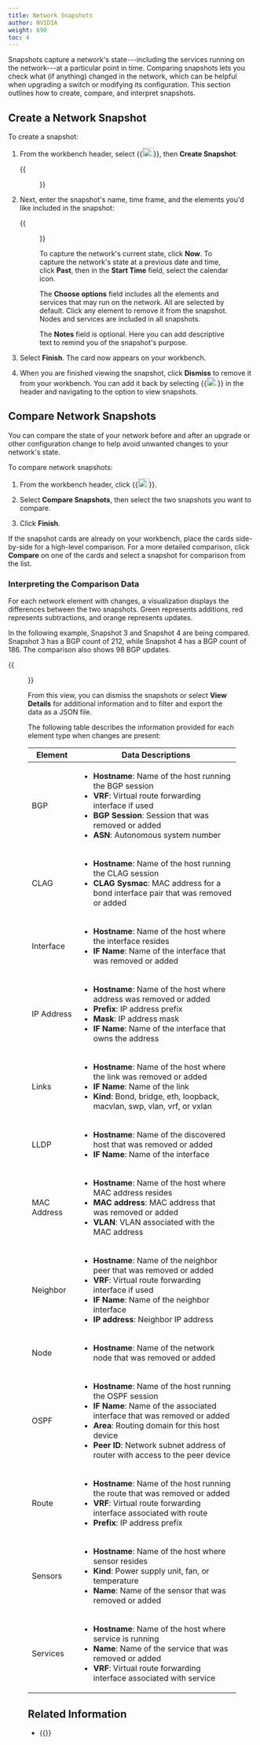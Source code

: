 ```yaml
---
title: Network Snapshots
author: NVIDIA
weight: 690
toc: 4
---
```

Snapshots capture a network's state---including the services running on the network---at a particular point in time. Comparing snapshots lets you check what (if anything) changed in the network, which can be helpful when upgrading a switch or modifying its configuration. This section outlines how to create, compare, and interpret snapshots.

## Create a Network Snapshot

To create a snapshot:

1. From the workbench header, select {{<img src="/images/netq/camera.svg" alt="snapshot" width="22.5" height="18">}}, then **Create Snapshot**:

    {{<figure src="/images/netq/create-network-snapshot.png" alt="modal prompting user to create, compare, view, or delete snapshots" width="400">}}

2. Next, enter the snapshot's name, time frame, and the elements you'd like included in the snapshot:

    {{<figure src="/images/netq/create-network-snapshot-enter-name.png" alt="modal prompting user to add name, time frame, and options while creating a snapshot" width="400">}}

    To capture the network's current state, click **Now**. To capture the network's state at a previous date and time, click **Past**, then in the **Start Time** field, select the calendar icon.

    The **Choose options** field includes all the elements and services that may run on the network. All are selected by default. Click any element to remove it from the snapshot. Nodes and services are included in all snapshots.

    The **Notes** field is optional. Here you can add descriptive text to remind you of the snapshot's purpose.

3. Select **Finish**. The card now appears on your workbench.

4. When you are finished viewing the snapshot, click **Dismiss** to remove it from your workbench. You can add it back by selecting {{<img src="/images/netq/camera.svg" alt="snapshot" width="22.5" height="18">}} in the header and navigating to the option to view snapshots. 

## Compare Network Snapshots

You can compare the state of your network before and after an upgrade or other configuration change to help avoid unwanted changes to your network's state.

To compare network snapshots:

1. From the workbench header, click {{<img src="/images/netq/camera.svg" alt="snapshot" width="22.5" height="18">}}.

2. Select **Compare Snapshots**, then select the two snapshots you want to compare.

3. Click **Finish**.

If the snapshot cards are already on your workbench, place the cards side-by-side for a high-level comparison. For a more detailed comparison, click **Compare** on one of the cards and select a snapshot for comparison from the list.

### Interpreting the Comparison Data

For each network element with changes, a visualization displays the differences between the two snapshots. Green represents additions, red represents subtractions, and orange represents updates. 

In the following example, Snapshot 3 and Snapshot 4 are being compared. Snapshot 3 has a BGP count of 212, while Snapshot 4 has a BGP count of 186. The comparison also shows 98 BGP updates.

{{<figure src="/images/netq/snapshot-comparison.png" alt="comparison data displayed for two snapshots" width="700">}}

From this view, you can dismiss the snapshots or select **View Details** for additional information and to filter and export the data as a JSON file.

The following table describes the information provided for each element type when changes are present:

| Element | Data Descriptions |
| ------- | ----------------- |
| BGP | <ul><li><strong>Hostname</strong>: Name of the host running the BGP session</li><li><strong>VRF</strong>: Virtual route forwarding interface if used</li><li><strong>BGP Session</strong>: Session that was removed or added</li><li><strong>ASN</strong>: Autonomous system number</li></ul> |
| CLAG | <ul><li><strong>Hostname</strong>: Name of the host running the CLAG session</li><li><strong>CLAG Sysmac</strong>: MAC address for a bond interface pair that was removed or added</li></ul> |
| Interface | <ul><li><strong>Hostname</strong>: Name of the host where the interface resides</li><li><strong>IF Name</strong>: Name of the interface that was removed or added</li></ul> |
| IP Address | <ul><li><strong>Hostname</strong>: Name of the host where address was removed or added</li><li><strong>Prefix</strong>: IP address prefix</li><li><strong>Mask</strong>: IP address mask</li><li><strong>IF Name</strong>: Name of the interface that owns the address</li></ul> |
| Links | <ul><li><strong>Hostname</strong>: Name of the host where the link was removed or added</li><li><strong>IF Name</strong>: Name of the link</li><li><strong>Kind</strong>: Bond, bridge, eth, loopback, macvlan, swp, vlan, vrf, or vxlan</li></ul> |
| LLDP | <ul><li><strong>Hostname</strong>: Name of the discovered host that was removed or added</li><li><strong>IF Name</strong>: Name of the interface</li></ul> |
| MAC Address | <ul><li><strong>Hostname</strong>: Name of the host where MAC address resides</li><li><strong>MAC address</strong>: MAC address that was removed or added</li><li><strong>VLAN</strong>: VLAN associated with the MAC address</li></ul> |
| Neighbor | <ul><li><strong>Hostname</strong>: Name of the neighbor peer that was removed or added</li><li><strong>VRF</strong>: Virtual route forwarding interface if used</li><li><strong>IF Name</strong>: Name of the neighbor interface</li><li><strong>IP address</strong>: Neighbor IP address</li></ul> |
| Node | <ul><li><strong>Hostname</strong>: Name of the network node that was removed or added</li></ul> |
| OSPF | <ul><li><strong>Hostname</strong>: Name of the host running the OSPF session</li><li><strong>IF Name</strong>: Name of the associated interface that was removed or added</li><li><strong>Area</strong>: Routing domain for this host device</li><li><strong>Peer ID</strong>: Network subnet address of router with access to the peer device</li></ul> |
| Route | <ul><li><strong>Hostname</strong>: Name of the host running the route that was removed or added</li><li><strong>VRF</strong>: Virtual route forwarding interface associated with route</li><li><strong>Prefix</strong>: IP address prefix</li></ul> |
| Sensors | <ul><li><strong>Hostname</strong>: Name of the host where sensor resides</li><li><strong>Kind</strong>: Power supply unit, fan, or temperature</li><li><strong>Name</strong>: Name of the sensor that was removed or added</li></ul> |
| Services | <ul><li><strong>Hostname</strong>: Name of the host where service is running</li><li><strong>Name</strong>: Name of the service that was removed or added</li><li><strong>VRF</strong>: Virtual route forwarding interface associated with service</li></ul> |

## Related Information

- {{<link title="Back Up and Restore NetQ">}}